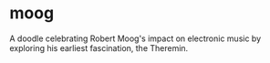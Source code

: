 # moog
A doodle celebrating Robert Moog's impact on electronic music by exploring his earliest fascination, the Theremin.
